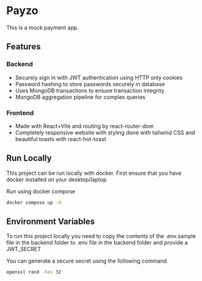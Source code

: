 
# Payzo
This is a mock payment app.

## Features
### Backend
- Securely sign in with JWT authentication using HTTP only cookies 
- Password hashing to store passwords securely in database
- Uses MongoDB transactions to ensure transaction integrity
- MongoDB aggregation pipeline for complex queries 

### Frontend
- Made with React+Vite and routing by react-router-dom
- Completely responsive website with styling done with tailwind CSS and beautiful toasts with react-hot-toast 

## Run Locally

This project can be run locally with docker. First ensure that you have docker installed on your desktop/laptop

Run using docker compose 
``` bash
docker compose up -d 
```



## Environment Variables

To run this project locally you need to copy the contents of the .env.sample file in the backend folder to .env file in the backend folder and provide a JWT_SECRET

You can generate a secure secret using the following command
```bash
openssl rand -hex 32
```


